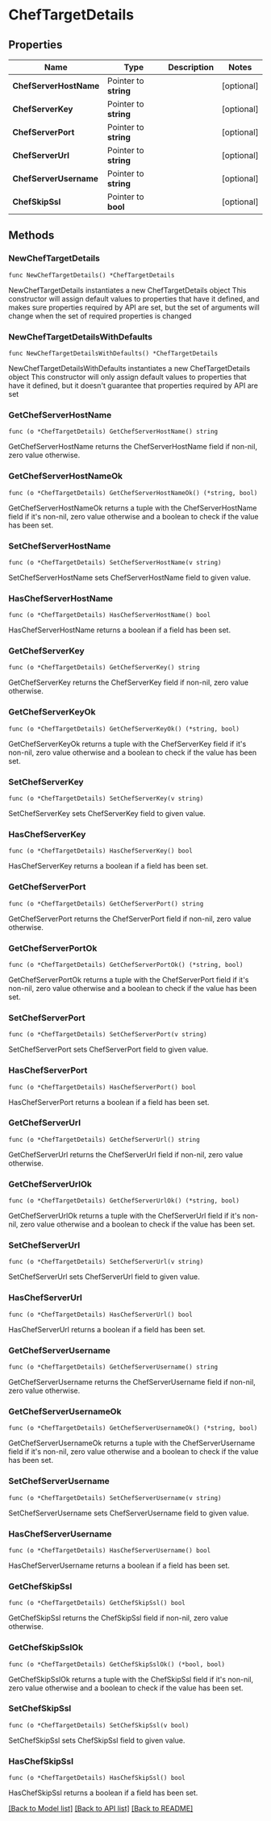 # ChefTargetDetails

## Properties

Name | Type | Description | Notes
------------ | ------------- | ------------- | -------------
**ChefServerHostName** | Pointer to **string** |  | [optional] 
**ChefServerKey** | Pointer to **string** |  | [optional] 
**ChefServerPort** | Pointer to **string** |  | [optional] 
**ChefServerUrl** | Pointer to **string** |  | [optional] 
**ChefServerUsername** | Pointer to **string** |  | [optional] 
**ChefSkipSsl** | Pointer to **bool** |  | [optional] 

## Methods

### NewChefTargetDetails

`func NewChefTargetDetails() *ChefTargetDetails`

NewChefTargetDetails instantiates a new ChefTargetDetails object
This constructor will assign default values to properties that have it defined,
and makes sure properties required by API are set, but the set of arguments
will change when the set of required properties is changed

### NewChefTargetDetailsWithDefaults

`func NewChefTargetDetailsWithDefaults() *ChefTargetDetails`

NewChefTargetDetailsWithDefaults instantiates a new ChefTargetDetails object
This constructor will only assign default values to properties that have it defined,
but it doesn't guarantee that properties required by API are set

### GetChefServerHostName

`func (o *ChefTargetDetails) GetChefServerHostName() string`

GetChefServerHostName returns the ChefServerHostName field if non-nil, zero value otherwise.

### GetChefServerHostNameOk

`func (o *ChefTargetDetails) GetChefServerHostNameOk() (*string, bool)`

GetChefServerHostNameOk returns a tuple with the ChefServerHostName field if it's non-nil, zero value otherwise
and a boolean to check if the value has been set.

### SetChefServerHostName

`func (o *ChefTargetDetails) SetChefServerHostName(v string)`

SetChefServerHostName sets ChefServerHostName field to given value.

### HasChefServerHostName

`func (o *ChefTargetDetails) HasChefServerHostName() bool`

HasChefServerHostName returns a boolean if a field has been set.

### GetChefServerKey

`func (o *ChefTargetDetails) GetChefServerKey() string`

GetChefServerKey returns the ChefServerKey field if non-nil, zero value otherwise.

### GetChefServerKeyOk

`func (o *ChefTargetDetails) GetChefServerKeyOk() (*string, bool)`

GetChefServerKeyOk returns a tuple with the ChefServerKey field if it's non-nil, zero value otherwise
and a boolean to check if the value has been set.

### SetChefServerKey

`func (o *ChefTargetDetails) SetChefServerKey(v string)`

SetChefServerKey sets ChefServerKey field to given value.

### HasChefServerKey

`func (o *ChefTargetDetails) HasChefServerKey() bool`

HasChefServerKey returns a boolean if a field has been set.

### GetChefServerPort

`func (o *ChefTargetDetails) GetChefServerPort() string`

GetChefServerPort returns the ChefServerPort field if non-nil, zero value otherwise.

### GetChefServerPortOk

`func (o *ChefTargetDetails) GetChefServerPortOk() (*string, bool)`

GetChefServerPortOk returns a tuple with the ChefServerPort field if it's non-nil, zero value otherwise
and a boolean to check if the value has been set.

### SetChefServerPort

`func (o *ChefTargetDetails) SetChefServerPort(v string)`

SetChefServerPort sets ChefServerPort field to given value.

### HasChefServerPort

`func (o *ChefTargetDetails) HasChefServerPort() bool`

HasChefServerPort returns a boolean if a field has been set.

### GetChefServerUrl

`func (o *ChefTargetDetails) GetChefServerUrl() string`

GetChefServerUrl returns the ChefServerUrl field if non-nil, zero value otherwise.

### GetChefServerUrlOk

`func (o *ChefTargetDetails) GetChefServerUrlOk() (*string, bool)`

GetChefServerUrlOk returns a tuple with the ChefServerUrl field if it's non-nil, zero value otherwise
and a boolean to check if the value has been set.

### SetChefServerUrl

`func (o *ChefTargetDetails) SetChefServerUrl(v string)`

SetChefServerUrl sets ChefServerUrl field to given value.

### HasChefServerUrl

`func (o *ChefTargetDetails) HasChefServerUrl() bool`

HasChefServerUrl returns a boolean if a field has been set.

### GetChefServerUsername

`func (o *ChefTargetDetails) GetChefServerUsername() string`

GetChefServerUsername returns the ChefServerUsername field if non-nil, zero value otherwise.

### GetChefServerUsernameOk

`func (o *ChefTargetDetails) GetChefServerUsernameOk() (*string, bool)`

GetChefServerUsernameOk returns a tuple with the ChefServerUsername field if it's non-nil, zero value otherwise
and a boolean to check if the value has been set.

### SetChefServerUsername

`func (o *ChefTargetDetails) SetChefServerUsername(v string)`

SetChefServerUsername sets ChefServerUsername field to given value.

### HasChefServerUsername

`func (o *ChefTargetDetails) HasChefServerUsername() bool`

HasChefServerUsername returns a boolean if a field has been set.

### GetChefSkipSsl

`func (o *ChefTargetDetails) GetChefSkipSsl() bool`

GetChefSkipSsl returns the ChefSkipSsl field if non-nil, zero value otherwise.

### GetChefSkipSslOk

`func (o *ChefTargetDetails) GetChefSkipSslOk() (*bool, bool)`

GetChefSkipSslOk returns a tuple with the ChefSkipSsl field if it's non-nil, zero value otherwise
and a boolean to check if the value has been set.

### SetChefSkipSsl

`func (o *ChefTargetDetails) SetChefSkipSsl(v bool)`

SetChefSkipSsl sets ChefSkipSsl field to given value.

### HasChefSkipSsl

`func (o *ChefTargetDetails) HasChefSkipSsl() bool`

HasChefSkipSsl returns a boolean if a field has been set.


[[Back to Model list]](../README.md#documentation-for-models) [[Back to API list]](../README.md#documentation-for-api-endpoints) [[Back to README]](../README.md)


